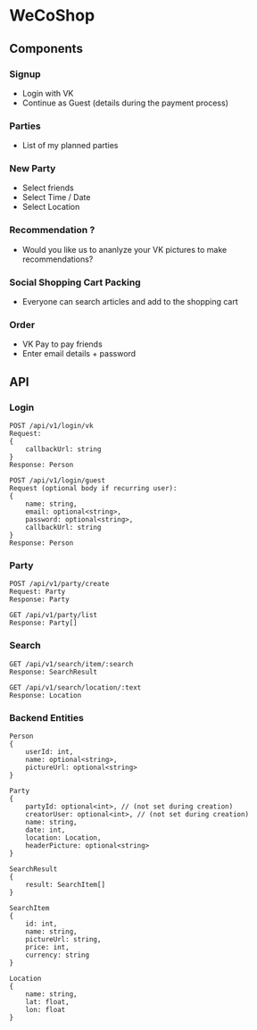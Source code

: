 # WeCoShop

## Components

### Signup
- Login with VK
- Continue as Guest (details during the payment process)

### Parties
- List of my planned parties

### New Party
- Select friends
- Select Time / Date
- Select Location

### Recommendation ?
- Would you like us to ananlyze your VK pictures to make recommendations?

### Social Shopping Cart Packing
- Everyone can search articles and add to the shopping cart

### Order
- VK Pay to pay friends
- Enter email details + password

## API

### Login
```
POST /api/v1/login/vk
Request:
{
    callbackUrl: string
}
Response: Person

POST /api/v1/login/guest
Request (optional body if recurring user): 
{
    name: string,
    email: optional<string>,
    password: optional<string>,
    callbackUrl: string
}
Response: Person
```

### Party
```
POST /api/v1/party/create
Request: Party
Response: Party

GET /api/v1/party/list
Response: Party[]
```

### Search

```
GET /api/v1/search/item/:search
Response: SearchResult

GET /api/v1/search/location/:text
Response: Location
```

### Backend Entities
```
Person
{
    userId: int,
    name: optional<string>,
    pictureUrl: optional<string>
}

Party
{
    partyId: optional<int>, // (not set during creation)
    creatorUser: optional<int>, // (not set during creation)
    name: string,
    date: int,
    location: Location,
    headerPicture: optional<string>
}

SearchResult
{
    result: SearchItem[]
}

SearchItem
{
    id: int,
    name: string,
    pictureUrl: string,
    price: int,
    currency: string
}

Location
{
    name: string,
    lat: float,
    lon: float
}
```